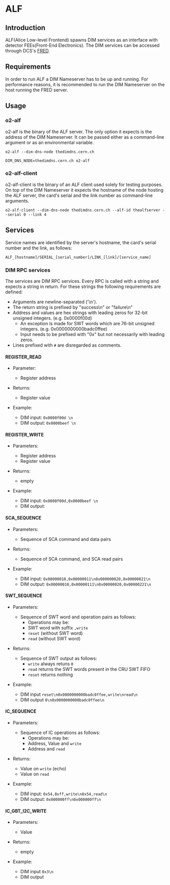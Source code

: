 # ALF

## Introduction
ALF(Alice Low-level Frontend) spawns DIM services as an interface with detector FEEs(Front-End Electronics). The DIM services can be accessed through DCS's [FRED](https://gitlab.cern.ch/alialfred/FREDServer).

## Requirements
In order to run ALF a DIM Nameserver has to be up and running. For performance reasons, it is recommended to run the DIM Nameserver on the host running the FRED server.

## Usage

### o2-alf
o2-alf is the binary of the ALF server. The only option it expects is the address of the DIM Nameserver. It can be passed either as a command-line argument or as an environmental variable.

`
o2-alf --dim-dns-node thedimdns.cern.ch
`

`
DIM_DNS_NODE=thedimdns.cern.ch o2-alf
`

### o2-alf-client
o2-alf-client is the binary of an ALF client used solely for testing purposes. On top of the DIM Nameserver it expects the hostname of the node hosting the ALF server, the card's serial and the link number as command-line arguments.

`
o2-alf-client --dim-dns-node thedimdns.cern.ch --alf-id thealfserver --serial 0 --link 4
`

## Services

Service names are identified by the server's hostname, the card's serial number and the link, as follows:

`
ALF_[hostname]/SERIAL_[serial_number]/LINK_[link]/[service_name]
`

### DIM RPC services

The services are DIM RPC services. Every RPC is called with a string and expects a string in return. For these strings the following requirements are defined:

* Arguments are newline-separated ('\n').
* The return string is prefixed by "success\n" or "failure\n"
* Address and values are hex strings with leading zeros for 32-bit unsigned integers. (e.g. 0x0000f00d)
  * An exception is made for SWT words which are 76-bit unsigned integers. (e.g. 0x0000000000badc0ffee)
  * Input needs to be prefixed with "0x" but not necessarily with leading zeros.
* Lines prefixed with `#` are disregarded as comments.
  
#### REGISTER_READ
* Parameter:
  * Register address
* Returns:
  * Register value

* Example:
  * DIM input: `0x0000f00d \n`
  * DIM output: `0x0000beef \n`

#### REGISTER_WRITE
* Parameters:
  * Register address
  * Register value
* Returns:
  * empty
  
* Example:
  * DIM input: `0x0000f00d,0x0000beef \n`
  * DIM output: ` `

#### SCA_SEQUENCE
* Parameters:
  * Sequence of SCA command and data pairs
* Returns:
  * Sequence of SCA command, and SCA read pairs
  
* Example:
  * DIM input: `0x00000010,0x00000011\n0x000000020,0x00000021\n`
  * DIM output: `0x00000010,0x00000111\n0x00000020,0x00000221\n`

#### SWT_SEQUENCE
* Parameters:
  * Sequence of SWT word and operation pairs as follows:
    * Operations may be:
    * SWT word with suffix `,write`
    * `reset` (without SWT word)
    * `read` (without SWT word)
* Returns:
  * Sequence of SWT output as follows:
    * `write` always retuns `0`
    * `read` returns the SWT words present in the CRU SWT FIFO
    * `reset` returns nothing
    
* Example:
  * DIM input `reset\n0x0000000000badc0ffee,write\nread\n`
  * DIM output `0\n0x0000000000badc0ffee\n`

#### IC_SEQUENCE

* Parameters:
  * Sequence of IC operations as follows:
    * Operations may be:
    * Address, Value and `write`
    * Address and `read`
    
* Returns:
  * Value on `write` (echo)
  * Value on `read`

* Example:
  * DIM input: `0x54,0xff,write\n0x54,read\n`
  * DIM output: `0x000000ff\n0x000000ff\n`
  
#### IC_GBT_I2C_WRITE

* Parameters:
  * Value

* Returns:
  * empty
  
* Example:
  * DIM input `0x3\n`
  * DIM output ` `

